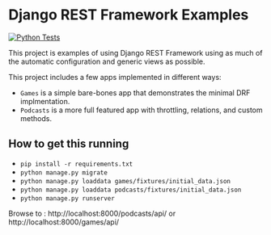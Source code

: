 # Django REST Framework Examples

[![Python Tests](https://github.com/cyface/django-rest-framework-examples/actions/workflows/run_tests.yml/badge.svg)](https://github.com/cyface/django-rest-framework-examples/actions/workflows/run_tests.yml)

This project is examples of using Django REST Framework using as much of the automatic configuration and generic views as possible.

This project includes a few apps implemented in different ways:

* `Games` is a simple bare-bones app that demonstrates the minimal DRF implmentation.
* `Podcasts` is a more full featured app with throttling, relations, and custom methods.

## How to get this running

* `pip install -r requirements.txt`
* `python manage.py migrate`
* `python manage.py loaddata games/fixtures/initial_data.json`
* `python manage.py loaddata podcasts/fixtures/initial_data.json`
* `python manage.py runserver`

Browse to : http://localhost:8000/podcasts/api/ or http://localhost:8000/games/api/ 
